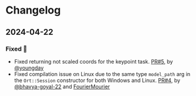 # Changelog


## 2024-04-22
### Fixed 🔨
* Fixed returning not scaled coords for the keypoint task. 
  [PR#5](https://github.com/FourierMourier/yolov8-onnx-cpp/pull/5), by [@youngday](https://github.com/youngday)
* Fixed compilation issue on Linux due to the same type `model_path` arg 
  in the `Ort::Session` constructor for both Windows and Linux. 
  [PR#4](https://github.com/FourierMourier/yolov8-onnx-cpp/pull/4), 
  by [@bhavya-goyal-22](https://github.com/bhavya-goyal-22) and [FourierMourier](https://github.com/FourierMourier)
